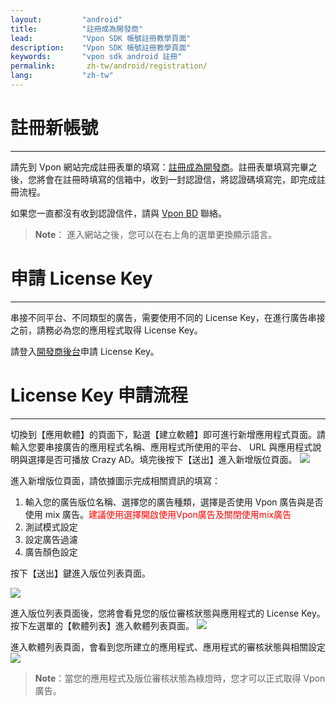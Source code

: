 ```yaml
---
layout:         "android"
title:          "註冊成為開發商"
lead:           "Vpon SDK 帳號註冊教學頁面"
description:    "Vpon SDK 帳號註冊教學頁面"
keywords:       "vpon sdk android 註冊"
permalink:       zh-tw/android/registration/
lang:           "zh-tw"
---
```


# 註冊新帳號
---

請先到 Vpon 網站完成註冊表單的填寫：[註冊成為開發商]。註冊表單填寫完畢之後，您將會在註冊時填寫的信箱中，收到一封認證信，將認證碼填寫完，即完成註冊流程。

如果您一直都沒有收到認證信件，請與 [Vpon BD][5] 聯絡。

> **Note**： 進入網站之後，您可以在右上角的選單更換顯示語言。

# 申請 License Key
---
串接不同平台、不同類型的廣告，需要使用不同的 License Key，在進行廣告串接之前，請務必為您的應用程式取得 License Key。
<!-- 我們強烈建議您同時註冊「台灣區」以及「中國區」的 License
Key，可以幫助您橫跨大中華區的行動廣告市場。 -->

請登入[開發商後台]申請 License Key。

# License Key 申請流程
---
切換到【應用軟體】的頁面下，點選【建立軟體】即可進行新增應用程式頁面。請輸入您要串接廣告的應用程式名稱、應用程式所使用的平台、
URL 與應用程式說明與選擇是否可播放 Crazy AD。填完後按下【送出】進入新增版位頁面。
![][0]

進入新增版位頁面，請依據圖示完成相關資訊的填寫：

1.  輸入您的廣告版位名稱、選擇您的廣告種類，選擇是否使用 Vpon 廣告與是否使用 mix 廣告。<font color="red">建議使用選擇開啟使用Vpon廣告及關閉使用mix廣告</font>
2.  測試模式設定
3.  設定廣告過濾
4.  廣告顏色設定


按下【送出】鍵進入版位列表頁面。

![][1]

進入版位列表頁面後，您將會看見您的版位審核狀態與應用程式的 License Key。按下左選單的【軟體列表】進入軟體列表頁面。
![][2]

進入軟體列表頁面，會看到您所建立的應用程式、應用程式的審核狀態與相關設定
![][3]

> **Note**：當您的應用程式及版位審核狀態為綠燈時，您才可以正式取得 Vpon 廣告。

  [註冊成為開發商]: http://console.vpon.com/register.action
  [開發商後台]: http://console.vpon.com
  [0]: {{site.imgurl}}/SDK400建立應用程式.jpeg
  [1]: {{site.imgurl}}/SDK400新增版位.jpeg
  [2]: {{site.imgurl}}/Trandationchinesefrontserver3.png
  [3]: {{site.imgurl}}/Trandationchinesefrontserver4.png
  [5]: mailto:bd@vpon.com
